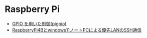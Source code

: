 # Raspberry Pi

- [GPIO を用いた制御(pigpio)](pigpio/index.md)
- [RaspberryPi4Bとwindows11ノートPCによる優先LANのSSH通信](raspberrypi_lan_ssh_connection/index.md)